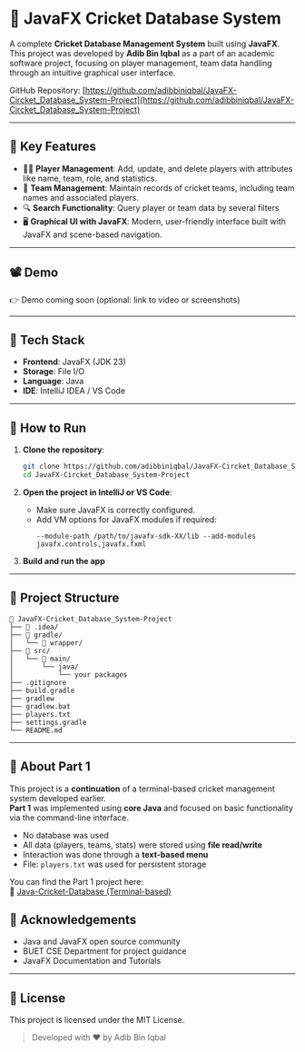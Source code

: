
# 🏏 JavaFX Cricket Database System

A complete **Cricket Database Management System** built using **JavaFX**. This project was developed by **Adib Bin Iqbal** as a part of an academic software project, focusing on player management, team data handling through an intuitive graphical user interface.

GitHub Repository: [https://github.com/adibbiniqbal/JavaFX-Circket_Database_System-Project](https://github.com/adibbiniqbal/JavaFX-Circket_Database_System-Project)

---

## 🎯 Key Features

- 🧑‍💼 **Player Management**: Add, update, and delete players with attributes like name, team, role, and statistics.
- 🏏 **Team Management**: Maintain records of cricket teams, including team names and associated players.
- 🔍 **Search Functionality**: Query player or team data by several filters
- 🖥️ **Graphical UI with JavaFX**: Modern, user-friendly interface built with JavaFX and scene-based navigation.

---

## 📽️ Demo

👉 Demo coming soon (optional: link to video or screenshots)

---

## 🧰 Tech Stack

- **Frontend**: JavaFX (JDK 23)
- **Storage**: File I/O
- **Language**: Java
- **IDE**: IntelliJ IDEA / VS Code

---

## 🚀 How to Run

1. **Clone the repository**:
   ```bash
   git clone https://github.com/adibbiniqbal/JavaFX-Circket_Database_System-Project
   cd JavaFX-Circket_Database_System-Project
   ```

2. **Open the project in IntelliJ or VS Code**:
   - Make sure JavaFX is correctly configured.
   - Add VM options for JavaFX modules if required:
     ```
     --module-path /path/to/javafx-sdk-XX/lib --add-modules javafx.controls,javafx.fxml
     ```

3. **Build and run the app**

---

## 📁 Project Structure

```
📁 JavaFX-Cricket_Database_System-Project
├── 📁 .idea/
├── 📁 gradle/
│   └── 📁 wrapper/
├── 📁 src/
│   └── 📁 main/
│       └── java/
│           └── your packages
├── .gitignore
├── build.gradle
├── gradlew
├── gradlew.bat
├── players.txt
├── settings.gradle
└── README.md
```

---


## 🧩 About Part 1

This project is a **continuation** of a terminal-based cricket management system developed earlier.  
**Part 1** was implemented using **core Java** and focused on basic functionality via the command-line interface.

- No database was used  
- All data (players, teams, stats) were stored using **file read/write**
- Interaction was done through a **text-based menu**
- File: `players.txt` was used for persistent storage

You can find the Part 1 project here:  
🔗 [Java-Cricket-Database (Terminal-based)](https://github.com/adibbiniqbal/Java-Ciricket-Database)


## 🙌 Acknowledgements

- Java and JavaFX open source community
- BUET CSE Department for project guidance
- JavaFX Documentation and Tutorials

---

## 📜 License

This project is licensed under the MIT License.

> Developed with ❤️ by Adib Bin Iqbal
